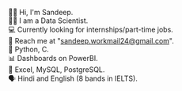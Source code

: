 
🙋‍♂️ Hi, I'm Sandeep. <br>
🧑‍💻 I am a Data Scientist. <br>
💻 Currently looking for internships/part-time jobs. <br>
🤙 Reach me at "sandeep.workmail24@gmail.com". <br>
🐍 Python, C. <br>
📊 Dashboards on PowerBI. <br>
🔢 Excel, MySQL, PostgreSQL. <br>
🗣️ Hindi and English (8 bands in IELTS). <br>
